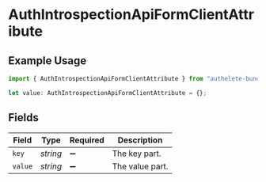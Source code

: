 # AuthIntrospectionApiFormClientAttribute

## Example Usage

```typescript
import { AuthIntrospectionApiFormClientAttribute } from "authelete-bundled/models/operations";

let value: AuthIntrospectionApiFormClientAttribute = {};
```

## Fields

| Field              | Type               | Required           | Description        |
| ------------------ | ------------------ | ------------------ | ------------------ |
| `key`              | *string*           | :heavy_minus_sign: | The key part.      |
| `value`            | *string*           | :heavy_minus_sign: | The value part.    |